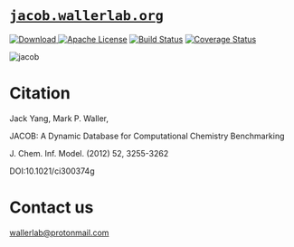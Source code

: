 # [`jacob.wallerlab.org`](http://jacob.wallerlab.org)

 [ ![Download](https://api.bintray.com/packages/wallerlab/releases/jacob/images/download.svg) ](https://bintray.com/wallerlab/releases/jacob/_latestVersion)
 [![Apache License](http://img.shields.io/badge/license-APACHE2-blue.svg)](https://www.apache.org/licenses/LICENSE-2.0.html)
[![Build Status](https://travis-ci.org/wallerlab/jacob.svg?branch=master)](https://travis-ci.org/wallerlab/jacob)
[![Coverage Status](https://coveralls.io/repos/github/wallerlab/jacob/badge.svg?branch=master)](https://coveralls.io/github/wallerlab/jacob?branch=master)

![jacob](https://cloud.githubusercontent.com/assets/13583117/17080812/1702cb34-5171-11e6-89a5-86db9e916f0e.jpg)


# Citation

Jack Yang, Mark P. Waller, 

JACOB: A Dynamic Database for Computational Chemistry Benchmarking 

J. Chem. Inf. Model. (2012) 52, 3255-3262 

DOI:10.1021/ci300374g

# Contact us

wallerlab@protonmail.com
